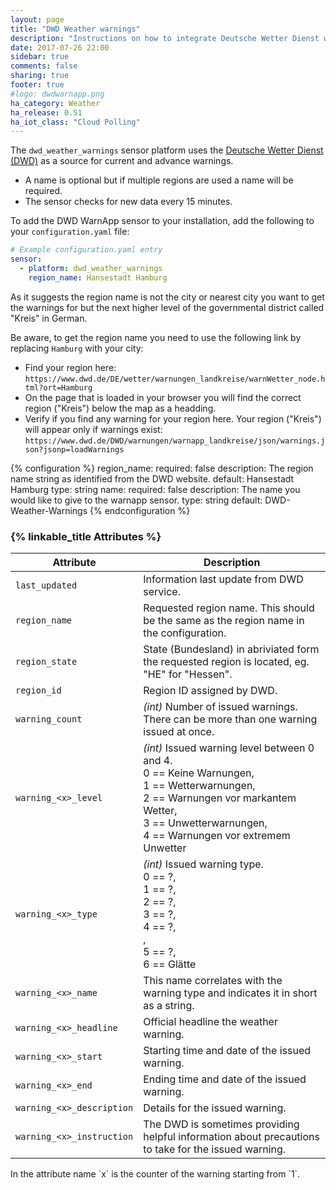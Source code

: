 ```yaml
---
layout: page
title: "DWD Weather warnings"
description: "Instructions on how to integrate Deutsche Wetter Dienst weather warnings into Home Assistant."
date: 2017-07-26 22:00
sidebar: true
comments: false
sharing: true
footer: true
#logo: dwdwarnapp.png
ha_category: Weather
ha_release: 0.51
ha_iot_class: "Cloud Polling"
---
```


The `dwd_weather_warnings` sensor platform uses the [Deutsche Wetter Dienst (DWD)](https://www.dwd.de) as a source for current and advance warnings.

- A name is optional but if multiple regions are used a name will be required.
- The sensor checks for new data every 15 minutes.

To add the DWD WarnApp sensor to your installation, add the following to your `configuration.yaml` file:

```yaml
# Example configuration.yaml entry
sensor:
  - platform: dwd_weather_warnings
    region_name: Hansestadt Hamburg
```

<p class="note">
As it suggests the region name is not the city or nearest city you want to get the warnings for but the next higher level of the governmental district called "Kreis" in German.

Be aware, to get the region name you need to use the following link by replacing `Hamburg` with your city:
- Find your region here: `https://www.dwd.de/DE/wetter/warnungen_landkreise/warnWetter_node.html?ort=Hamburg`
- On the page that is loaded in your browser you will find the correct region ("Kreis") below the map as a headding.
- Verify if you find any warning for your region here. Your region ("Kreis") will appear only if warnings exist: `https://www.dwd.de/DWD/warnungen/warnapp_landkreise/json/warnings.json?jsonp=loadWarnings`
</p>

{% configuration %}
region_name:
  required: false
  description: The region name string as identified from the DWD website.
  default: Hansestadt Hamburg
  type: string
name:
  required: false
  description: The name you would like to give to the warnapp sensor.
  type: string
  default: DWD-Weather-Warnings
{% endconfiguration %}

### {% linkable_title Attributes %}

| Attribute    | Description                            |
| ------------ | -------------------------------------- |
| `last_updated` | Information last update from DWD service. |
| `region_name` | Requested region name. This should be the same as the region name in the configuration. |
| `region_state` | State (Bundesland) in abriviated form the requested region is located, eg. "HE" for "Hessen". |
| `region_id` | Region ID assigned by DWD. |
| `warning_count` | *(int)* Number of issued warnings. There can be more than one warning issued at once. |
| `warning_<x>_level` | *(int)* Issued warning level between 0 and 4. <br/>0 == Keine Warnungen, <br/>1 ==  Wetterwarnungen, <br/>2 == Warnungen vor markantem Wetter, <br/>3 == Unwetterwarnungen, <br/>4 == Warnungen vor extremem Unwetter |
| `warning_<x>_type` | *(int)* Issued warning type. <br/> 0 == ?, <br/> 1 ==  ?, <br/> 2 ==  ?, <br/> 3 ==  ?, <br/> 4 ==  ?, <br/>, <br/> 5 ==  ?, <br/> 6 == Glätte |
| `warning_<x>_name` | This name correlates with the warning type and indicates it in short as a string. |
| `warning_<x>_headline` | Official headline the weather warning. |
| `warning_<x>_start` | Starting time and date of the issued warning. |
| `warning_<x>_end` | Ending time and date of the issued warning. |
| `warning_<x>_description` | Details for the issued warning. |
| `warning_<x>_instruction` | The DWD is sometimes providing helpful information about precautions to take for the issued warning. |

 <p class="note">
In the attribute name `x` is the counter of the warning starting from `1`.
</p>
